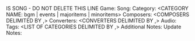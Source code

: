 IS SONG - DO NOT DELETE THIS LINE
Game: <GAME NAME>
Song: <SONG NAME>
Category: <CATEGORY NAME: bgm | events | majoritems | minoritems>
Composers: <COMPOSERS DELIMITED BY ,>
Converters: <CONVERTERS DELIMITED BY ,>
Audio: <URL TO YOUTUBE VIDEO>
Tags: <LIST OF CATEGORIES DELIMITED BY ,>
Additional Notes: <NOTES TO BE DISPLAYED ON PACK BUILDER SITE>
Update Notes: <NOTES TO BE DISPLAYED IN MUSIC-FILES>
